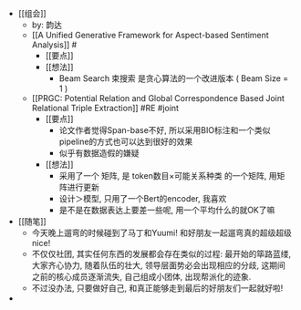 - [[组会]]
	- by: 韵达
	- [[A Unified Generative Framework for Aspect-based Sentiment Analysis]] #
		- [[要点]]
		- [[想法]]
			- Beam Search 束搜索 是贪心算法的一个改进版本 ( Beam Size = 1 )
	- [[PRGC: Potential Relation and Global Correspondence Based Joint Relational Triple Extraction]] #RE #joint
		- [[要点]]
			- 论文作者觉得Span-base不好, 所以采用BIO标注和一个类似pipeline的方式也可以达到很好的效果
			- 似乎有数据造假的嫌疑
		- [[想法]]
			- 采用了一个 矩阵, 是 token数目×可能关系种类 的一个矩阵, 用矩阵进行更新
			- 设计＞模型, 只用了一个Bert的encoder, 我喜欢
			- 是不是在数据表达上要差一些呢, 用一个平均什么的就OK了嘛
- [[随笔]]
	- 今天晚上遛弯的时候碰到了马丁和Yuumi! 和好朋友一起遛弯真的超级超级nice!
	- 不仅仅社团, 其实任何东西的发展都会存在类似的过程: 最开始的筚路蓝缕, 大家齐心协力, 随着队伍的壮大, 领导层面势必会出现相应的分歧, 这期间之前的核心成员逐渐流失, 自己组成小团体, 出现帮派化的迹象.
	- 不过没办法, 只要做好自己, 和真正能够走到最后的好朋友们一起就好啦!
-